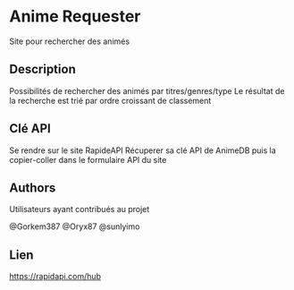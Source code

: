# Anime Requester

Site pour rechercher des animés

## Description

Possibilités de rechercher des animés par titres/genres/type
Le résultat de la recherche est trié par ordre croissant de classement

## Clé API

Se rendre sur le site RapideAPI
Récuperer sa clé API de AnimeDB puis la copier-coller dans le formulaire API du site

## Authors

Utilisateurs ayant contribués au projet

@Gorkem387
@Oryx87
@sunlyimo

## Lien

https://rapidapi.com/hub

